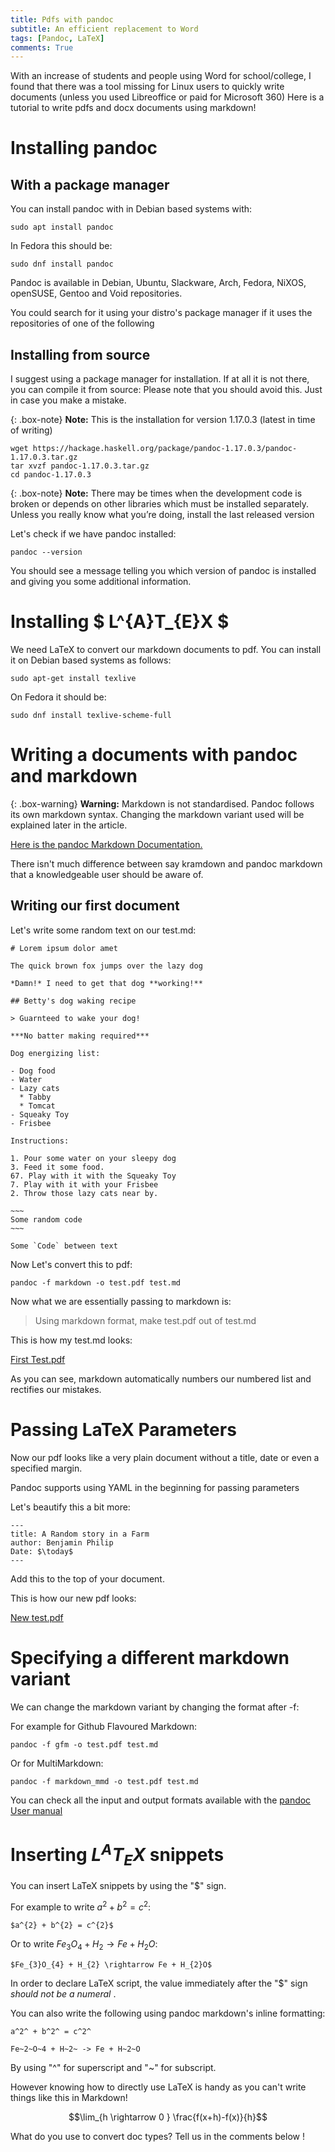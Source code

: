 ```yaml
---
title: Pdfs with pandoc
subtitle: An efficient replacement to Word
tags: [Pandoc, LaTeX]
comments: True
---
```


With an increase of students and people using Word for school/college,
I found that there was a tool missing for Linux users to 
quickly write documents (unless you used Libreoffice or paid for Microsoft 360)
Here is a tutorial to write pdfs and docx documents using markdown!

# Installing pandoc

## With a package manager

You can install pandoc with in Debian based systems with:

```
sudo apt install pandoc
```

In Fedora this should be:

```
sudo dnf install pandoc
```

Pandoc is available in Debian, Ubuntu, Slackware, Arch, Fedora, 
NiXOS, openSUSE, Gentoo and Void repositories.

You could search for it using your distro's package manager if it 
uses the repositories of one of the following

## Installing from source

I suggest using a package manager for installation.  If at all it is
not there, you can compile it from source: Please note that you should
avoid this. Just in case you make a mistake.

{: .box-note}
**Note:** This is the installation for version 1.17.0.3 (latest in time of writing)


```
wget https://hackage.haskell.org/package/pandoc-1.17.0.3/pandoc-1.17.0.3.tar.gz
tar xvzf pandoc-1.17.0.3.tar.gz
cd pandoc-1.17.0.3
```

{: .box-note}
**Note:** There may be times when the development code is broken or
depends on other libraries which must be installed separately. Unless
you really know what you’re doing, install the last released version

Let's check if we have pandoc installed:

```
pandoc --version
```

You should see a message telling you which version of pandoc is installed 
and giving you some additional information.

# Installing $ L^{A}T_{E}X $

We need LaTeX to convert our markdown documents to pdf.
You can install it on Debian based systems as follows:

```
sudo apt-get install texlive
```

On Fedora it should be:

```
sudo dnf install texlive-scheme-full
```

# Writing a documents with pandoc and markdown

{: .box-warning}
**Warning:** Markdown is not standardised. Pandoc follows its own markdown 
syntax. Changing the markdown variant used will be explained later in the article.

[Here is the pandoc Markdown Documentation.](https://pandoc.org/MANUAL.html#pandocs-markdown)

There isn't much difference between say kramdown and pandoc markdown
that a knowledgeable user should be aware of.

## Writing our first document

Let's write some random text on our test.md:

```kramdown
# Lorem ipsum dolor amet 

The quick brown fox jumps over the lazy dog

*Damn!* I need to get that dog **working!**

## Betty's dog waking recipe

> Guarnteed to wake your dog!

***No batter making required***

Dog energizing list:

- Dog food
- Water 
- Lazy cats
  * Tabby
  * Tomcat
- Squeaky Toy
- Frisbee

Instructions:

1. Pour some water on your sleepy dog
3. Feed it some food.
67. Play with it with the Squeaky Toy
7. Play with it with your Frisbee
2. Throw those lazy cats near by.

~~~
Some random code
~~~

Some `Code` between text
```
Now Let's convert this to pdf:

```
pandoc -f markdown -o test.pdf test.md
```

Now what we are essentially passing to markdown is:

> Using markdown format, make test.pdf out of test.md

This is how my test.md looks:

[First Test.pdf](/assets/post-imgs/pandoc-pdfs/test.pdf)

As you can see, markdown automatically numbers our numbered list and
rectifies our mistakes.


# Passing LaTeX Parameters

Now our pdf looks like a very plain document without a title, 
date or even a specified margin.

Pandoc supports using YAML in the beginning for passing parameters

Let's beautify this a bit more:

```kramdown
---
title: A Random story in a Farm
author: Benjamin Philip
Date: $\today$
--- 
```
Add this to the top of your document.

This is how our new pdf looks:

[New test.pdf](/assets/post-imgs/pandoc-pdfs/)

# Specifying a different markdown variant

We can change the markdown variant by changing the format after -f:

For example for Github Flavoured Markdown:

```
pandoc -f gfm -o test.pdf test.md
```

Or for MultiMarkdown:

```
pandoc -f markdown_mmd -o test.pdf test.md
```

You can check all the input and output formats available 
with the [pandoc User manual](https://pandoc.org/MANUAL.html)

# Inserting $L^{A}T_{E}X$ snippets

You can insert LaTeX snippets by using the "$" sign.

For example to write $a^{2} + b^{2} = c^{2}$:

```
$a^{2} + b^{2} = c^{2}$
```

Or to write $Fe_{3}O_{4} + H_{2} \rightarrow Fe + H_{2}O$:

```
$Fe_{3}O_{4} + H_{2} \rightarrow Fe + H_{2}O$
```

In order to declare LaTeX script, the value immediately after the "$"
sign *should not be a numeral* .

You can also write the following using pandoc markdown's inline formatting:

```
a^2^ + b^2^ = c^2^
```

```
Fe~2~O~4 + H~2~ -> Fe + H~2~O
```

By using "^" for superscript and "~" for subscript.

However knowing how to directly use LaTeX is handy as you can't write things like this in Markdown!

$$\lim_{h \rightarrow 0 } \frac{f(x+h)-f(x)}{h}$$

What do you use to convert doc types? Tell us in the comments below !
